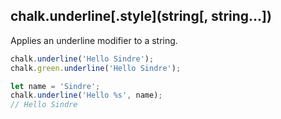 ## chalk.underline\[.style\](string[, string...])

Applies an underline modifier to a string.

```js
chalk.underline('Hello Sindre');
chalk.green.underline('Hello Sindre');

let name = 'Sindre';
chalk.underline('Hello %s', name);
// Hello Sindre
```